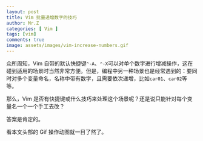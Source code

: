 ```yaml
---
layout: post
title: Vim 批量递增数字的技巧
author: Mr.Z
categories: [ Vim ]
tags: [vim]
comments: true
image: assets/images/vim-increase-numbers.gif
---
```


众所周知，Vim 自带的默认快捷键`⌃-A`、`⌃-X`可以对单个数字进行增减操作，这在碰到适用的场景时当然非常方便。但是，编程中另一种场景也是经常遇到的：要同时对多个变量命名，名称中带有数字，且需要依次递增，比如`car01`、`car02`等等。

那么，Vim 是否有快捷键或什么技巧来处理这个场景呢？还是说只能针对每个变量名一个一个手工去改？

答案是肯定的。

看本文头部的 Gif 操作动图就一目了然了。

